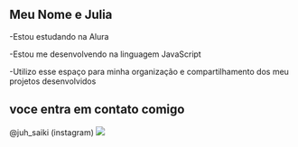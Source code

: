 ## Meu Nome e Julia 

-Estou estudando na Alura

-Estou me desenvolvendo na linguagem JavaScript

-Utilizo esse espaço para minha organização e compartilhamento dos meu projetos desenvolvidos

## voce entra em contato comigo 

@juh_saiki (instagram)
  ![](https://media.tenor.com/y25c2zUkFkAAAAAi/hi-there-oh-hi.gif) 
